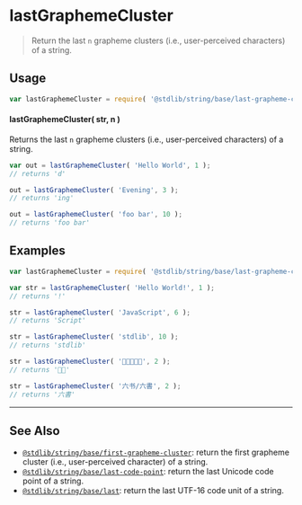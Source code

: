 <!--

@license Apache-2.0

Copyright (c) 2024 The Stdlib Authors.

Licensed under the Apache License, Version 2.0 (the "License");
you may not use this file except in compliance with the License.
You may obtain a copy of the License at

   http://www.apache.org/licenses/LICENSE-2.0

Unless required by applicable law or agreed to in writing, software
distributed under the License is distributed on an "AS IS" BASIS,
WITHOUT WARRANTIES OR CONDITIONS OF ANY KIND, either express or implied.
See the License for the specific language governing permissions and
limitations under the License.

-->

# lastGraphemeCluster

> Return the last `n` grapheme clusters (i.e., user-perceived characters) of a string.

<section class="usage">

## Usage

```javascript
var lastGraphemeCluster = require( '@stdlib/string/base/last-grapheme-cluster' );
```

#### lastGraphemeCluster( str, n )

Returns the last `n` grapheme clusters (i.e., user-perceived characters) of a string.

```javascript
var out = lastGraphemeCluster( 'Hello World', 1 );
// returns 'd'

out = lastGraphemeCluster( 'Evening', 3 );
// returns 'ing'

out = lastGraphemeCluster( 'foo bar', 10 );
// returns 'foo bar'
```

</section>

<!-- /.usage -->

<section class="examples">

## Examples

<!-- eslint no-undef: "error" -->

```javascript
var lastGraphemeCluster = require( '@stdlib/string/base/last-grapheme-cluster' );

var str = lastGraphemeCluster( 'Hello World!', 1 );
// returns '!'

str = lastGraphemeCluster( 'JavaScript', 6 );
// returns 'Script'

str = lastGraphemeCluster( 'stdlib', 10 );
// returns 'stdlib'

str = lastGraphemeCluster( '🐶🐮🐷🐰🐸', 2 );
// returns '🐰🐸'

str = lastGraphemeCluster( '六书/六書', 2 );
// returns '六書'
```

</section>

<!-- /.examples -->

<!-- Section for related `stdlib` packages. Do not manually edit this section, as it is automatically populated. -->

<section class="related">

* * *

## See Also

-   <span class="package-name">[`@stdlib/string/base/first-grapheme-cluster`][@stdlib/string/base/first-grapheme-cluster]</span><span class="delimiter">: </span><span class="description">return the first grapheme cluster (i.e., user-perceived character) of a string.</span>
-   <span class="package-name">[`@stdlib/string/base/last-code-point`][@stdlib/string/base/last-code-point]</span><span class="delimiter">: </span><span class="description">return the last Unicode code point of a string.</span>
-   <span class="package-name">[`@stdlib/string/base/last`][@stdlib/string/base/last]</span><span class="delimiter">: </span><span class="description">return the last UTF-16 code unit of a string.</span>

</section>

<!-- /.related -->

<!-- Section for all links. Make sure to keep an empty line after the `section` element and another before the `/section` close. -->

<section class="links">

<!-- <related-links> -->

[@stdlib/string/base/first-grapheme-cluster]: https://github.com/stdlib-js/stdlib/tree/develop/lib/node_modules/%40stdlib/string/base/first-grapheme-cluster

[@stdlib/string/base/last-code-point]: https://github.com/stdlib-js/stdlib/tree/develop/lib/node_modules/%40stdlib/string/base/last-code-point

[@stdlib/string/base/last]: https://github.com/stdlib-js/stdlib/tree/develop/lib/node_modules/%40stdlib/string/base/last

<!-- </related-links> -->

</section>

<!-- /.links -->
